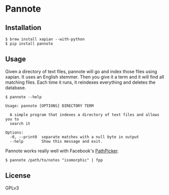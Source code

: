 Pannote
=======

Installation
------------

```
$ brew install xapian --with-python
$ pip install pannote
```

Usage
-----

Given a directory of text files, pannote will go and index those files using
xapian.  It uses an English stemmer.  Then you give it a term and it will find
all matching files.  Each time it runs, it reindexes everything and deletes the
database.

```
$ pannote --help

Usage: pannote [OPTIONS] DIRECTORY TERM

  A simple program that indexes a directory of text files and allows you to
  search it

Options:
  -0, --print0  separate matches with a null byte in output
  --help        Show this message and exit.
```

Pannote works really well with Facebook's [PathPicker][1].


```
$ pannote /path/to/notes "isomorphic" | fpp
```

[1]: https://github.com/facebook/pathpicker/

License
-------

GPLv3
